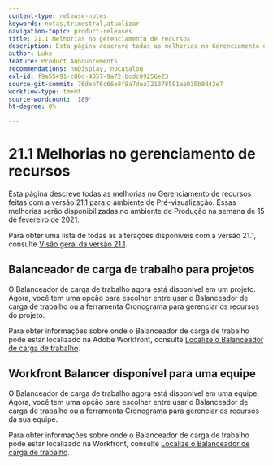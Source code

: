 ```yaml
---
content-type: release-notes
keywords: notas,trimestral,atualizar
navigation-topic: product-releases
title: 21.1 Melhorias no gerenciamento de recursos
description: Esta página descreve todas as melhorias no Gerenciamento de recursos feitas com a versão 21.1 para o ambiente de Pré-visualização. Essas melhorias serão disponibilizadas no ambiente de Produção na semana de 15 de fevereiro de 2021.
author: Luke
feature: Product Announcements
recommendations: noDisplay, noCatalog
exl-id: f9a55491-c80d-4057-9a72-bcdc09256e23
source-git-commit: 76deb76c66e8f8a7dea721378591ae035b8d42e7
workflow-type: tm+mt
source-wordcount: '189'
ht-degree: 0%

---
```


# 21.1 Melhorias no gerenciamento de recursos

Esta página descreve todas as melhorias no Gerenciamento de recursos feitas com a versão 21.1 para o ambiente de Pré-visualização. Essas melhorias serão disponibilizadas no ambiente de Produção na semana de 15 de fevereiro de 2021.

Para obter uma lista de todas as alterações disponíveis com a versão 21.1, consulte [Visão geral da versão 21.1](../../../product-announcements/product-releases/21.1-release-activity/21-1-release-overview.md).

## Balanceador de carga de trabalho para projetos

O Balanceador de carga de trabalho agora está disponível em um projeto. Agora, você tem uma opção para escolher entre usar o Balanceador de carga de trabalho ou a ferramenta Cronograma para gerenciar os recursos do projeto.

Para obter informações sobre onde o Balanceador de carga de trabalho pode estar localizado na Adobe Workfront, consulte [Localize o Balanceador de carga de trabalho](../../../resource-mgmt/workload-balancer/locate-workload-balancer.md).

## Workfront Balancer disponível para uma equipe

O Balanceador de carga de trabalho agora está disponível em uma equipe. Agora, você tem uma opção para escolher entre usar o Balanceador de carga de trabalho ou a ferramenta Cronograma para gerenciar os recursos da sua equipe.

Para obter informações sobre onde o Balanceador de carga de trabalho pode estar localizado na Workfront, consulte [Localize o Balanceador de carga de trabalho](../../../resource-mgmt/workload-balancer/locate-workload-balancer.md).

